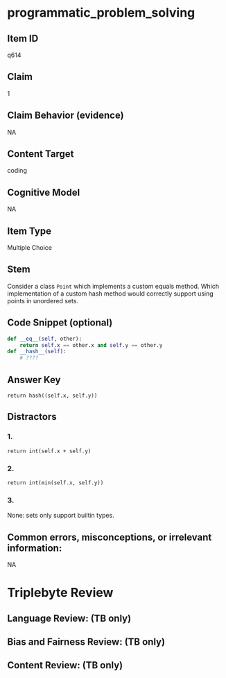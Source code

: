 # programmatic_problem_solving

## Item ID
q614

## Claim
1

## Claim Behavior (evidence)
NA

## Content Target
coding

## Cognitive Model
NA

## Item Type
Multiple Choice

## Stem
Consider a class `Point` which implements a custom equals method.  Which implementation of a custom hash method would correctly support using points in unordered sets.

## Code Snippet (optional)
```python
def __eq__(self, other):
    return self.x == other.x and self.y == other.y
def __hash__(self):
    # ????
```

## Answer Key
`return hash((self.x, self.y))`

## Distractors

### 1.
`return int(self.x + self.y)`

### 2.
`return int(min(self.x, self.y))`

### 3.
None: sets only support builtin types.

## Common errors, misconceptions, or irrelevant information:
NA

# Triplebyte Review


## Language Review: (TB only)


## Bias and Fairness Review: (TB only)


## Content Review: (TB only)

